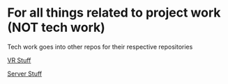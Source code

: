 # For all things related to project work (NOT tech work)
Tech work goes into other repos for their respective repositories

[VR Stuff](https://github.com/El-Dringo-Brannde/Senior-Capstone-VR)

[Server Stuff](https://github.com/El-Dringo-Brannde/Senior-Capstone-Server)
